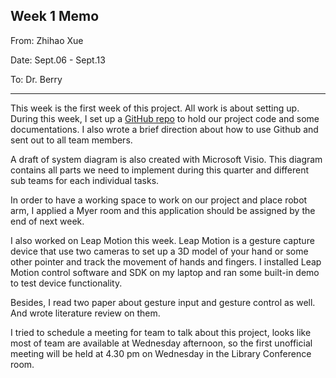 ## Week 1 Memo
From: Zhihao Xue

Date: Sept.06 - Sept.13

To: Dr. Berry

----
This week is the first week of this project. All work is about setting up. 
During this week, I set up a [GitHub repo](https://github.com/xHa0z/RHIT_HRC_Research) to hold our project code and some documentations. I also wrote a brief direction about how to use Github and sent out to all team members. 

A draft of system diagram is also created with Microsoft Visio. This diagram contains all parts we need to implement during this quarter and different sub teams for each individual tasks.

In order to have a working space to work on our project and place robot arm, I applied a Myer room and this application should be assigned by the end of next week. 

I also worked on Leap Motion this week. Leap Motion is a gesture capture device that use two cameras to set up a 3D model of your hand or some other pointer and track the movement of hands and fingers. I installed Leap Motion control software and SDK on my laptop and ran some built-in demo to test device functionality. 

Besides, I read two paper about gesture input and gesture control as well. And wrote literature review on them. 

I tried to schedule a meeting for team to talk about this project, looks like most of team are available at Wednesday afternoon, so the first unofficial meeting will be held at 4.30 pm on Wednesday in the Library Conference room.  

